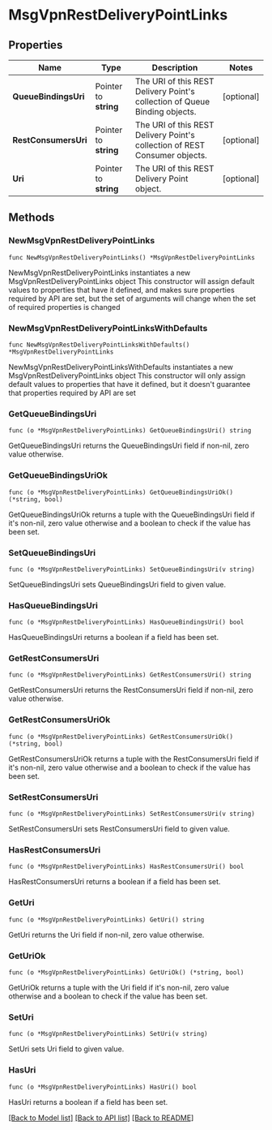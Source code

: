 # MsgVpnRestDeliveryPointLinks

## Properties

Name | Type | Description | Notes
------------ | ------------- | ------------- | -------------
**QueueBindingsUri** | Pointer to **string** | The URI of this REST Delivery Point&#39;s collection of Queue Binding objects. | [optional] 
**RestConsumersUri** | Pointer to **string** | The URI of this REST Delivery Point&#39;s collection of REST Consumer objects. | [optional] 
**Uri** | Pointer to **string** | The URI of this REST Delivery Point object. | [optional] 

## Methods

### NewMsgVpnRestDeliveryPointLinks

`func NewMsgVpnRestDeliveryPointLinks() *MsgVpnRestDeliveryPointLinks`

NewMsgVpnRestDeliveryPointLinks instantiates a new MsgVpnRestDeliveryPointLinks object
This constructor will assign default values to properties that have it defined,
and makes sure properties required by API are set, but the set of arguments
will change when the set of required properties is changed

### NewMsgVpnRestDeliveryPointLinksWithDefaults

`func NewMsgVpnRestDeliveryPointLinksWithDefaults() *MsgVpnRestDeliveryPointLinks`

NewMsgVpnRestDeliveryPointLinksWithDefaults instantiates a new MsgVpnRestDeliveryPointLinks object
This constructor will only assign default values to properties that have it defined,
but it doesn't guarantee that properties required by API are set

### GetQueueBindingsUri

`func (o *MsgVpnRestDeliveryPointLinks) GetQueueBindingsUri() string`

GetQueueBindingsUri returns the QueueBindingsUri field if non-nil, zero value otherwise.

### GetQueueBindingsUriOk

`func (o *MsgVpnRestDeliveryPointLinks) GetQueueBindingsUriOk() (*string, bool)`

GetQueueBindingsUriOk returns a tuple with the QueueBindingsUri field if it's non-nil, zero value otherwise
and a boolean to check if the value has been set.

### SetQueueBindingsUri

`func (o *MsgVpnRestDeliveryPointLinks) SetQueueBindingsUri(v string)`

SetQueueBindingsUri sets QueueBindingsUri field to given value.

### HasQueueBindingsUri

`func (o *MsgVpnRestDeliveryPointLinks) HasQueueBindingsUri() bool`

HasQueueBindingsUri returns a boolean if a field has been set.

### GetRestConsumersUri

`func (o *MsgVpnRestDeliveryPointLinks) GetRestConsumersUri() string`

GetRestConsumersUri returns the RestConsumersUri field if non-nil, zero value otherwise.

### GetRestConsumersUriOk

`func (o *MsgVpnRestDeliveryPointLinks) GetRestConsumersUriOk() (*string, bool)`

GetRestConsumersUriOk returns a tuple with the RestConsumersUri field if it's non-nil, zero value otherwise
and a boolean to check if the value has been set.

### SetRestConsumersUri

`func (o *MsgVpnRestDeliveryPointLinks) SetRestConsumersUri(v string)`

SetRestConsumersUri sets RestConsumersUri field to given value.

### HasRestConsumersUri

`func (o *MsgVpnRestDeliveryPointLinks) HasRestConsumersUri() bool`

HasRestConsumersUri returns a boolean if a field has been set.

### GetUri

`func (o *MsgVpnRestDeliveryPointLinks) GetUri() string`

GetUri returns the Uri field if non-nil, zero value otherwise.

### GetUriOk

`func (o *MsgVpnRestDeliveryPointLinks) GetUriOk() (*string, bool)`

GetUriOk returns a tuple with the Uri field if it's non-nil, zero value otherwise
and a boolean to check if the value has been set.

### SetUri

`func (o *MsgVpnRestDeliveryPointLinks) SetUri(v string)`

SetUri sets Uri field to given value.

### HasUri

`func (o *MsgVpnRestDeliveryPointLinks) HasUri() bool`

HasUri returns a boolean if a field has been set.


[[Back to Model list]](../README.md#documentation-for-models) [[Back to API list]](../README.md#documentation-for-api-endpoints) [[Back to README]](../README.md)


